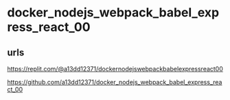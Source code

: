 # docker_nodejs_webpack_babel_express_react_00

## urls

https://replit.com/@a13dd12371/dockernodejswebpackbabelexpressreact00

https://github.com/a13dd12371/docker_nodejs_webpack_babel_express_react_00

